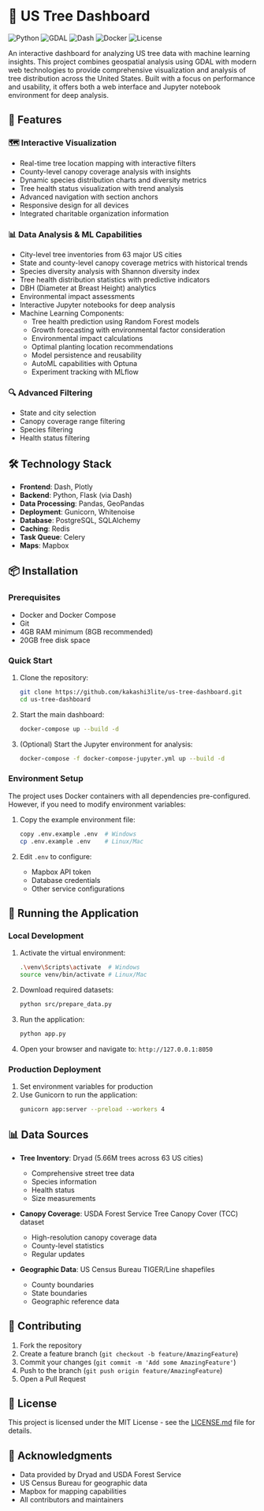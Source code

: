 # 🌳 US Tree Dashboard

![Python](https://img.shields.io/badge/python-3.9-blue.svg)
![GDAL](https://img.shields.io/badge/gdal-3.6.2-green.svg)
![Dash](https://img.shields.io/badge/dash-2.9.3-blue.svg)
![Docker](https://img.shields.io/badge/docker-compose-blue.svg)
![License](https://img.shields.io/badge/license-MIT-green.svg)

An interactive dashboard for analyzing US tree data with machine learning insights. This project combines geospatial analysis using GDAL with modern web technologies to provide comprehensive visualization and analysis of tree distribution across the United States. Built with a focus on performance and usability, it offers both a web interface and Jupyter notebook environment for deep analysis.

## 🎯 Features

### 🗺️ Interactive Visualization
- Real-time tree location mapping with interactive filters
- County-level canopy coverage analysis with insights
- Dynamic species distribution charts and diversity metrics
- Tree health status visualization with trend analysis
- Advanced navigation with section anchors
- Responsive design for all devices
- Integrated charitable organization information

### 📊 Data Analysis & ML Capabilities
- City-level tree inventories from 63 major US cities
- State and county-level canopy coverage metrics with historical trends
- Species diversity analysis with Shannon diversity index
- Tree health distribution statistics with predictive indicators
- DBH (Diameter at Breast Height) analytics
- Environmental impact assessments
- Interactive Jupyter notebooks for deep analysis
- Machine Learning Components:
  - Tree health prediction using Random Forest models
  - Growth forecasting with environmental factor consideration
  - Environmental impact calculations
  - Optimal planting location recommendations
  - Model persistence and reusability
  - AutoML capabilities with Optuna
  - Experiment tracking with MLflow

### 🔍 Advanced Filtering
- State and city selection
- Canopy coverage range filtering
- Species filtering
- Health status filtering

## 🛠️ Technology Stack

- **Frontend**: Dash, Plotly
- **Backend**: Python, Flask (via Dash)
- **Data Processing**: Pandas, GeoPandas
- **Deployment**: Gunicorn, Whitenoise
- **Database**: PostgreSQL, SQLAlchemy
- **Caching**: Redis
- **Task Queue**: Celery
- **Maps**: Mapbox

## 📦 Installation

### Prerequisites

- Docker and Docker Compose
- Git
- 4GB RAM minimum (8GB recommended)
- 20GB free disk space

### Quick Start

1. Clone the repository:
   ```bash
   git clone https://github.com/kakashi3lite/us-tree-dashboard.git
   cd us-tree-dashboard
   ```

2. Start the main dashboard:
   ```bash
   docker-compose up --build -d
   ```

3. (Optional) Start the Jupyter environment for analysis:
   ```bash
   docker-compose -f docker-compose-jupyter.yml up --build -d
   ```

### Environment Setup

The project uses Docker containers with all dependencies pre-configured. However, if you need to modify environment variables:

1. Copy the example environment file:
   ```bash
   copy .env.example .env  # Windows
   cp .env.example .env    # Linux/Mac
   ```

2. Edit `.env` to configure:
   - Mapbox API token
   - Database credentials
   - Other service configurations

## 🚀 Running the Application

### Local Development
1. Activate the virtual environment:
   ```bash
   .\venv\Scripts\activate  # Windows
   source venv/bin/activate # Linux/Mac
   ```

2. Download required datasets:
   ```bash
   python src/prepare_data.py
   ```

3. Run the application:
   ```bash
   python app.py
   ```

4. Open your browser and navigate to: `http://127.0.0.1:8050`

### Production Deployment
1. Set environment variables for production
2. Use Gunicorn to run the application:
   ```bash
   gunicorn app:server --preload --workers 4
   ```

## 📊 Data Sources

- **Tree Inventory**: Dryad (5.66M trees across 63 US cities)
  - Comprehensive street tree data
  - Species information
  - Health status
  - Size measurements

- **Canopy Coverage**: USDA Forest Service Tree Canopy Cover (TCC) dataset
  - High-resolution canopy coverage data
  - County-level statistics
  - Regular updates

- **Geographic Data**: US Census Bureau TIGER/Line shapefiles
  - County boundaries
  - State boundaries
  - Geographic reference data

## 🤝 Contributing

1. Fork the repository
2. Create a feature branch (`git checkout -b feature/AmazingFeature`)
3. Commit your changes (`git commit -m 'Add some AmazingFeature'`)
4. Push to the branch (`git push origin feature/AmazingFeature`)
5. Open a Pull Request

## 📄 License

This project is licensed under the MIT License - see the [LICENSE.md](LICENSE.md) file for details.

## 🙏 Acknowledgments

- Data provided by Dryad and USDA Forest Service
- US Census Bureau for geographic data
- Mapbox for mapping capabilities
- All contributors and maintainers
